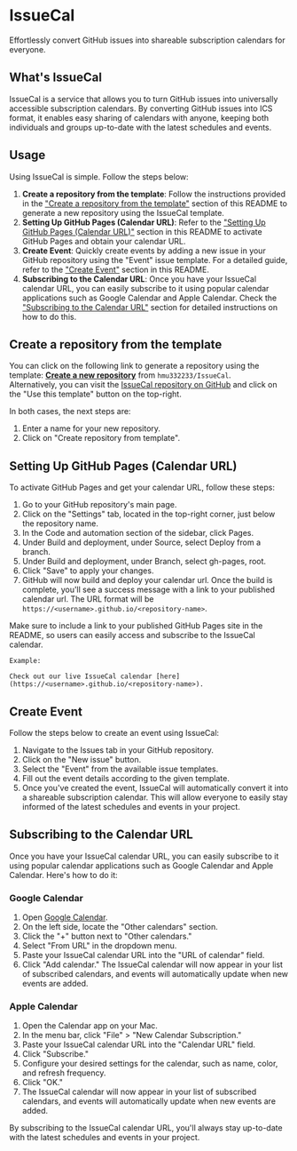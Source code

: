 # IssueCal

Effortlessly convert GitHub issues into shareable subscription calendars for everyone.

## What's IssueCal

IssueCal is a service that allows you to turn GitHub issues into universally accessible subscription calendars. By converting GitHub issues into ICS format, it enables easy sharing of calendars with anyone, keeping both individuals and groups up-to-date with the latest schedules and events.

## Usage

Using IssueCal is simple. Follow the steps below:

1. **Create a repository from the template**: Follow the instructions provided in the ["Create a repository from the template"](#create-a-repository-from-the-template) section of this README to generate a new repository using the IssueCal template.
2. **Setting Up GitHub Pages (Calendar URL)**: Refer to the ["Setting Up GitHub Pages (Calendar URL)"](#setting-up-github-pages-calendar-url) section in this README to activate GitHub Pages and obtain your calendar URL.
3. **Create Event**: Quickly create events by adding a new issue in your GitHub repository using the "Event" issue template. For a detailed guide, refer to the ["Create Event"](#setting-up-github-pages-calendar-url) section in this README.
4. **Subscribing to the Calendar URL**: Once you have your IssueCal calendar URL, you can easily subscribe to it using popular calendar applications such as Google Calendar and Apple Calendar. Check the ["Subscribing to the Calendar URL"](#setting-up-github-pages-calendar-url) section for detailed instructions on how to do this.

## Create a repository from the template
You can click on the following link to generate a repository using the template: [**Create a new repository**](https://github.com/hmu332233/IssueCal/generate) from `hmu332233/IssueCal`.  
Alternatively, you can visit the [IssueCal repository on GitHub](https://github.com/hmu332233/IssueCal) and click on the "Use this template" button on the top-right.

In both cases, the next steps are:

1. Enter a name for your new repository.
2. Click on "Create repository from template".


## Setting Up GitHub Pages (Calendar URL)
To activate GitHub Pages and get your calendar URL, follow these steps:

1. Go to your GitHub repository's main page.
2. Click on the "Settings" tab, located in the top-right corner, just below the repository name.
3. In the Code and automation section of the sidebar, click Pages.
4. Under Build and deployment, under Source, select Deploy from a branch.
5. Under Build and deployment, under Branch, select gh-pages, root.
6. Click "Save" to apply your changes.
7. GitHub will now build and deploy your calendar url. Once the build is complete, you'll see a success message with a link to your published calendar url. The URL format will be `https://<username>.github.io/<repository-name>`.

Make sure to include a link to your published GitHub Pages site in the README, so users can easily access and subscribe to the IssueCal calendar.

```
Example:

Check out our live IssueCal calendar [here](https://<username>.github.io/<repository-name>).
```

## Create Event

Follow the steps below to create an event using IssueCal:

1. Navigate to the Issues tab in your GitHub repository.
2. Click on the "New issue" button.
3. Select the "Event" from the available issue templates.
4. Fill out the event details according to the given template.
5. Once you've created the event, IssueCal will automatically convert it into a shareable subscription calendar. This will allow everyone to easily stay informed of the latest schedules and events in your project.


## Subscribing to the Calendar URL
Once you have your IssueCal calendar URL, you can easily subscribe to it using popular calendar applications such as Google Calendar and Apple Calendar. Here's how to do it:

### Google Calendar
1. Open [Google Calendar](https://calendar.google.com/).
2. On the left side, locate the "Other calendars" section.
3. Click the "+" button next to "Other calendars."
4. Select "From URL" in the dropdown menu.
5. Paste your IssueCal calendar URL into the "URL of calendar" field.
6. Click "Add calendar."
The IssueCal calendar will now appear in your list of subscribed calendars, and events will automatically update when new events are added.

### Apple Calendar
1. Open the Calendar app on your Mac.
2. In the menu bar, click "File" > "New Calendar Subscription."
3. Paste your IssueCal calendar URL into the "Calendar URL" field.
4. Click "Subscribe."
5. Configure your desired settings for the calendar, such as name, color, and refresh frequency.
6. Click "OK."
7. The IssueCal calendar will now appear in your list of subscribed calendars, and events will automatically update when new events are added.

By subscribing to the IssueCal calendar URL, you'll always stay up-to-date with the latest schedules and events in your project.
